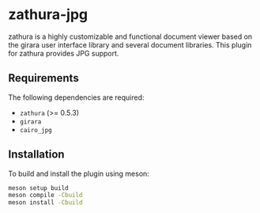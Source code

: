 zathura-jpg
===========

zathura is a highly customizable and functional document viewer based on the girara user interface
library and several document libraries. This plugin for zathura provides JPG support.

Requirements
------------

The following dependencies are required:

* `zathura` (>= 0.5.3)
* `girara`
* `cairo_jpg`

Installation
------------

To build and install the plugin using meson:

```sh
meson setup build
meson compile -Cbuild
meson install -Cbuild
```
